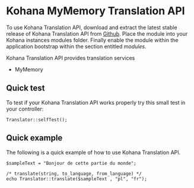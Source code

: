 Kohana MyMemory Translation API
====================

To use Kohana Translation API, download and extract the latest stable release of Kohana Translation API
from [Github](https://github.com/make-soft/kohana-translation-api). Place the module into your Kohana instances modules 
folder. Finally enable the module within the application bootstrap within the section entitled _modules_.

Kohana Translation API provides translation services
  * MyMemory 

Quick test
----------

To test if your Kohana Translation API works properly try this small test in your controller:

	Translator::selfTest();

Quick example
-------------

The following is a quick example of how to use Kohana Translation API.

	$sampleText = "Bonjour de cette partie du monde";
	 
	/* translate(string, to_language, from_language) */
	echo Translator::translate($sampleText , "pl", "fr");

